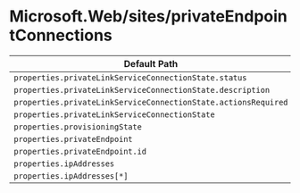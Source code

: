 # Microsoft.Web/sites/privateEndpointConnections

| Default Path | Alias |
|---|---|
| `properties.privateLinkServiceConnectionState.status` | `Microsoft.Web/sites/privateEndpointConnections/privateLinkServiceConnectionState.status` |
| `properties.privateLinkServiceConnectionState.description` | `Microsoft.Web/sites/privateEndpointConnections/privateLinkServiceConnectionState.description` |
| `properties.privateLinkServiceConnectionState.actionsRequired` | `Microsoft.Web/sites/privateEndpointConnections/privateLinkServiceConnectionState.actionsRequired` |
| `properties.privateLinkServiceConnectionState` | `Microsoft.Web/sites/privateEndpointConnections/privateLinkServiceConnectionState` |
| `properties.provisioningState` | `Microsoft.Web/sites/privateEndpointConnections/provisioningState` |
| `properties.privateEndpoint` | `Microsoft.Web/sites/privateEndpointConnections/privateEndpoint` |
| `properties.privateEndpoint.id` | `Microsoft.Web/sites/privateEndpointConnections/privateEndpoint.id` |
| `properties.ipAddresses` | `Microsoft.Web/sites/privateEndpointConnections/ipAddresses` |
| `properties.ipAddresses[*]` | `Microsoft.Web/sites/privateEndpointConnections/ipAddresses[*]` |

